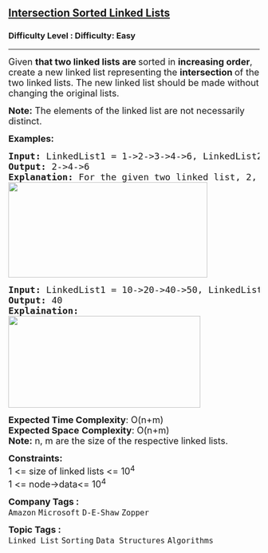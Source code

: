 <h2><a href="https://www.geeksforgeeks.org/problems/intersection-of-two-sorted-linked-lists/1?page=7&difficulty=Basic,Easy&sortBy=submissions">Intersection Sorted Linked Lists</a></h2><h3>Difficulty Level : Difficulty: Easy</h3><hr><div class="problems_problem_content__Xm_eO"><p><span style="font-size: 18px;">Given <strong>that two linked lists are </strong>sorted in <strong>increasing order</strong>, create a new linked list representing the <strong>intersection </strong>of the two linked lists. The new linked list should be made without changing the original lists.</span></p>
<p><span style="font-size: 18px;"><strong>Note:</strong> The elements of the linked list are not necessarily distinct.</span></p>
<p><span style="font-size: 18px;"><strong>Examples:</strong></span></p>
<pre><span style="font-size: 18px;"><strong>Input: </strong>LinkedList1 = 1-&gt;2-&gt;3-&gt;4-&gt;6, LinkedList2 = 2-&gt;4-&gt;6-&gt;8
<strong>Output: </strong>2-&gt;4-&gt;6<strong>
Explanation: </strong>For the given two linked list, 2, 4 and 6 are the elements in the intersection.<br><img src="https://media.geeksforgeeks.org/img-practice/prod/addEditProblem/700191/Web/Other/blobid0_1724332831.png" width="399" height="191"><br></span></pre>
<pre><span style="font-size: 18px;"><strong>Input: </strong>LinkedList1 = 10-&gt;20-&gt;40-&gt;50, LinkedList2 = 15-&gt;40
<strong>Output: </strong>40<br><strong>Explaination:</strong><br><img src="https://media.geeksforgeeks.org/img-practice/prod/addEditProblem/700191/Web/Other/blobid1_1724332853.png" width="385" height="184"><br></span></pre>
<p><span style="font-size: 18px;"><strong>Expected Time Complexity</strong>: O(n+m)<br><strong>Expected Space</strong>&nbsp;</span><strong style="font-size: 18px;">Complexity</strong><span style="font-size: 18px;">: O(n+m)<br></span><span style="font-size: 18px;"><strong>Note:</strong> n, m are the size of the respective linked lists.</span></p>
<p><span style="font-size: 18px;"><strong>Constraints:</strong><br>1 &lt;= size of linked lists &lt;= 10<sup>4</sup><br>1 &lt;= node-&gt;data&lt;= 10<sup>4</sup></span></p></div><p><span style=font-size:18px><strong>Company Tags : </strong><br><code>Amazon</code>&nbsp;<code>Microsoft</code>&nbsp;<code>D-E-Shaw</code>&nbsp;<code>Zopper</code>&nbsp;<br><p><span style=font-size:18px><strong>Topic Tags : </strong><br><code>Linked List</code>&nbsp;<code>Sorting</code>&nbsp;<code>Data Structures</code>&nbsp;<code>Algorithms</code>&nbsp;